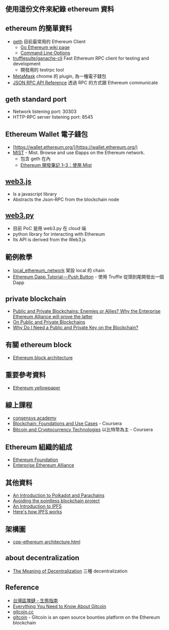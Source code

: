 ## 使用這份文件來紀錄 ethereum 資料

## ethereum 的簡單資料
  * [geth](https://github.com/ethereum/go-ethereum/wiki/geth) 目前最常用的 Ethereum Client
    * [Go Ethereum wiki page](https://ethereum.github.io/go-ethereum/)
    * [Command Line Options](https://github.com/ethereum/go-ethereum/wiki/Command-Line-Options)
  * [trufflesuite/ganache-cli](https://github.com/trufflesuite/ganache-cli) Fast Ethereum RPC client for testing and development
    * 開發用的 testrpc tool
  * [MetaMask](https://metamask.io/) chrome 的 plugin, 為一種電子錢包
  * [JSON RPC API Reference](https://github.com/ethereum/wiki/wiki/JSON-RPC#json-rpc-api-reference) 透過 RPC 的方式跟 Ethereum communicate

## geth standard port
  * Network listening port: 30303
  * HTTP-RPC server listening port: 8545

## Ethereum Wallet 電子錢包
  * [https://wallet.ethereum.org/](https://wallet.ethereum.org/)
  * [MIST](https://github.com/ethereum/mist) - Mist. Browse and use Ðapps on the Ethereum network.
    * 包含 geth 在內
    * [Ethereum 開發筆記 1–3：使用 Mist](https://blog.fukuball.com/ethereum-%E9%96%8B%E7%99%BC%E7%AD%86%E8%A8%98-13%E4%BD%BF%E7%94%A8-mist/)

## [web3.js](https://github.com/ethereum/wiki/wiki/JavaScript-API)
  * Is a javascript library
  * Abstracts the Json-RPC from the blockchain node

## [web3.py](https://web3py.readthedocs.io/)
  * 目前 PoC 是用 web3.py 在 cloud 端
  * python library for interacting with Ethereum
  * Its API is derived from the Web3.js

## 範例教學
  * [local_ethereum_network](https://github.com/wokuang/local_ethereum_network) 架設 local 的 chain
  * [Ethereum Dapp Tutorial — Push Button](https://medium.com/taipei-ethereum-meetup/ethereum-dapp-tutorial-push-button-cae3810086a4) - 使用 Truffle 從頭到尾開發出一個 Dapp

## private blockchain
  * [Public and Private Blockchains: Enemies or Allies? Why the Enterprise Ethereum Alliance will prove the latter](https://medium.com/@rtylersmith/public-and-private-blockchains-enemies-or-allies-45f050c38fc0)
  * [On Public and Private Blockchains](https://blog.ethereum.org/2015/08/07/on-public-and-private-blockchains/)
  * [Why Do I Need a Public and Private Key on the Blockchain?](https://blog.wetrust.io/why-do-i-need-a-public-and-private-key-on-the-blockchain-c2ea74a69e76)

## 有關 ethereum block
  * [Ethereum block architecture](https://ethereum.stackexchange.com/questions/268/ethereum-block-architecture)

## 重要參考資料
  * [Ethereum yellowpaper](https://ethereum.github.io/yellowpaper/paper.pdf)

## 線上課程
  * [consensys academy](https://consensys.net/academy/)
  * [Blockchain: Foundations and Use Cases](https://www.coursera.org/learn/blockchain-foundations-and-use-cases) - Coursera
  * [Bitcoin and Cryptocurrency Technologies](https://www.coursera.org/learn/cryptocurrency) 以比特幣為主 - Coursera

## Ethereum 組織的組成
  * [Ethereum Foundation](https://www.ethereum.org/foundation)
  * [Enterprise Ethereum Alliance](https://entethalliance.org/)

## 其他資料
  * [An Introduction to Polkadot and Parachains](https://keepingstock.net/a-dummies-guide-to-polkadot-and-parachains-93708bd90775)
  * [Avoiding the pointless blockchain project](https://www.multichain.com/blog/2015/11/avoiding-pointless-blockchain-project/)
  * [An Introduction to IPFS](https://medium.com/@ConsenSys/an-introduction-to-ipfs-9bba4860abd0)
  * [Here's how IPFS works](https://ipfs.io/#how)

## 架構圖
  * [cpp-ethereum architecture.html](http://ethdocs.org/en/latest/ethereum-clients/cpp-ethereum/architecture.html)

## about decentralization
  * [The Meaning of Decentralization](https://medium.com/@VitalikButerin/the-meaning-of-decentralization-a0c92b76a274) 三種 decentralization

## Reference
  * [台灣區塊鏈 - 生態指南](https://findit.org.tw/upload/research/research_20180921001.pdf)
  * [Everything You Need to Know About Gitcoin](https://medium.com/gitcoin/everything-you-need-to-know-about-gitcoin-fe2e3e292a21)
  * [gitcoin.cc](https://gitcoin.co/)
  * [gitcoin](https://medium.com/gitcoin) - Gitcoin is an open source bounties platform on the Ethereum blockchain
